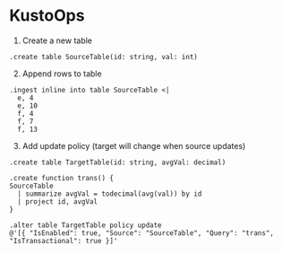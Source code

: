 # KustoOps

1. Create a new table
```
.create table SourceTable(id: string, val: int)
```

2. Append rows to table
```
.ingest inline into table SourceTable <|
  e, 4
  e, 10
  f, 4
  f, 7
  f, 13
```

3. Add update policy (target will change when source updates)
```
.create table TargetTable(id: string, avgVal: decimal)

.create function trans() {
SourceTable
  | summarize avgVal = todecimal(avg(val)) by id
  | project id, avgVal
}

.alter table TargetTable policy update 
@'[{ "IsEnabled": true, "Source": "SourceTable", "Query": "trans", "IsTransactional": true }]'
```
